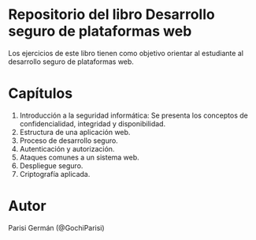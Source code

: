 # Repositorio del libro Desarrollo seguro de plataformas web #
Los ejercicios de este libro tienen como objetivo orientar al estudiante al desarrollo seguro de plataformas web.

# Capítulos #
1. Introducción a la seguridad informática: Se presenta los conceptos de confidencialidad, integridad y disponibilidad.
2. Estructura de una aplicación web.
3. Proceso de desarrollo seguro.
4. Autenticación y autorización.
5. Ataques comunes a un sistema web.
6. Despliegue seguro.
7. Criptografía aplicada.

# Autor #
Parisi Germán (@GochiParisi)
